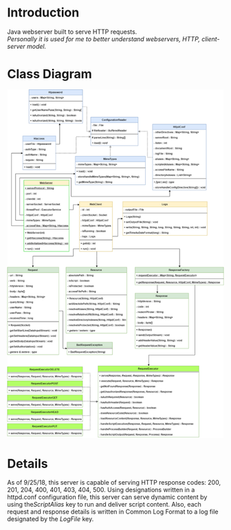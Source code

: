 # Introduction
Java webserver built to serve HTTP requests. <br />
*Personally it is used for me to better understand webservers, HTTP, client-server model.*

# Class Diagram
![java-web-server-diagram](https://github.com/jimmyh3/java-web-server/blob/master/java-web-server-diagram.png)

# Details
As of 9/25/18, this server is capable of serving HTTP response codes: 200, 201, 204, 400, 401, 403, 404, 500. Using designations written in a httpd.conf configuration file, this server can serve dynamic content by using the*ScriptAlias* key to run and deliver script content. Also, each request and response details is written in Common Log Format to a log file designated by the *LogFile* key.